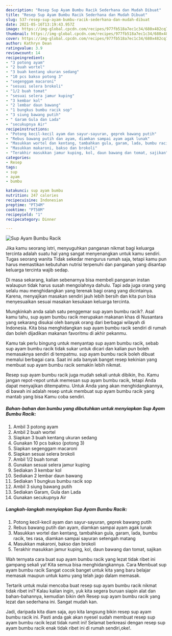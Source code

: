 ```yaml
---
description: "Resep Sup Ayam Bumbu Racik Sederhana dan Mudah Dibuat"
title: "Resep Sup Ayam Bumbu Racik Sederhana dan Mudah Dibuat"
slug: 537-resep-sup-ayam-bumbu-racik-sederhana-dan-mudah-dibuat
date: 2021-05-16T13:19:43.957Z
image: https://img-global.cpcdn.com/recipes/977fb518a7ec1c34/680x482cq70/sup-ayam-bumbu-racik-foto-resep-utama.jpg
thumbnail: https://img-global.cpcdn.com/recipes/977fb518a7ec1c34/680x482cq70/sup-ayam-bumbu-racik-foto-resep-utama.jpg
cover: https://img-global.cpcdn.com/recipes/977fb518a7ec1c34/680x482cq70/sup-ayam-bumbu-racik-foto-resep-utama.jpg
author: Kathryn Dean
ratingvalue: 3.9
reviewcount: 14
recipeingredient:
- "3 potong ayam"
- "2 buah wortel"
- "3 buah kentang ukuran sedang"
- "10 pcs bakso potong 3"
- "segenggam macaroni"
- "sesuai selera brokoli"
- "1/2 buah tomat"
- "sesuai selera jamur kuping"
- "3 kembar kol"
- "2 lembar daun bawang"
- "1 bungkus bumbu racik sop"
- "3 siung bawang putih"
- " Garam Gula dan Lada"
- "secukupnya Air"
recipeinstructions:
- "Potong kecil-kecil ayam dan sayur-sayuran, geprek bawang putih"
- "Rebus bawang putih dan ayam, diamkan sampai ayam agak lunak"
- "Masukkan wortel dan kentang, tambahkan gula, garam, lada, bumbu racik, tes rasa, diamkan sampai sayuran setengah matang"
- "Masukkan makaroni, bakso dan brokoli"
- "Terakhir masukkan jamur kuping, kol, daun bawang dan tomat, sajikan"
categories:
- Resep
tags:
- sup
- ayam
- bumbu

katakunci: sup ayam bumbu 
nutrition: 247 calories
recipecuisine: Indonesian
preptime: "PT34M"
cooktime: "PT50M"
recipeyield: "1"
recipecategory: Dinner

---
```



![Sup Ayam Bumbu Racik](https://img-global.cpcdn.com/recipes/977fb518a7ec1c34/680x482cq70/sup-ayam-bumbu-racik-foto-resep-utama.jpg)

Jika kamu seorang istri, menyuguhkan panganan nikmat bagi keluarga tercinta adalah suatu hal yang sangat menyenangkan untuk kamu sendiri. Tugas seorang  wanita Tidak sekedar mengurus rumah saja, tetapi kamu pun harus memastikan kebutuhan nutrisi terpenuhi dan panganan yang disantap keluarga tercinta wajib sedap.

Di masa  sekarang, kalian sebenarnya bisa membeli panganan instan walaupun tidak harus susah mengolahnya dahulu. Tapi ada juga orang yang selalu mau menghidangkan yang terenak bagi orang yang dicintainya. Karena, menyajikan masakan sendiri jauh lebih bersih dan kita pun bisa menyesuaikan sesuai masakan kesukaan keluarga tercinta. 



Mungkinkah anda salah satu penggemar sup ayam bumbu racik?. Asal kamu tahu, sup ayam bumbu racik merupakan makanan khas di Nusantara yang sekarang disukai oleh banyak orang dari berbagai wilayah di Indonesia. Kita bisa menghidangkan sup ayam bumbu racik sendiri di rumah dan boleh dijadikan makanan favoritmu di akhir pekanmu.

Kamu tak perlu bingung untuk menyantap sup ayam bumbu racik, sebab sup ayam bumbu racik tidak sukar untuk dicari dan kalian pun boleh memasaknya sendiri di tempatmu. sup ayam bumbu racik boleh dibuat memalui berbagai cara. Saat ini ada banyak banget resep kekinian yang membuat sup ayam bumbu racik semakin lebih nikmat.

Resep sup ayam bumbu racik juga mudah sekali untuk dibikin, lho. Kamu jangan repot-repot untuk memesan sup ayam bumbu racik, tetapi Anda dapat menyajikan ditempatmu. Untuk Anda yang akan menghidangkannya, di bawah ini adalah resep untuk membuat sup ayam bumbu racik yang mantab yang bisa Kamu coba sendiri.

<!--inarticleads1-->

##### Bahan-bahan dan bumbu yang dibutuhkan untuk menyiapkan Sup Ayam Bumbu Racik:

1. Ambil 3 potong ayam
1. Ambil 2 buah wortel
1. Siapkan 3 buah kentang ukuran sedang
1. Gunakan 10 pcs bakso (potong 3)
1. Siapkan segenggam macaroni
1. Siapkan sesuai selera brokoli
1. Ambil 1/2 buah tomat
1. Gunakan sesuai selera jamur kuping
1. Sediakan 3 kembar kol
1. Sediakan 2 lembar daun bawang
1. Sediakan 1 bungkus bumbu racik sop
1. Ambil 3 siung bawang putih
1. Sediakan  Garam, Gula dan Lada
1. Gunakan secukupnya Air




<!--inarticleads2-->

##### Langkah-langkah menyiapkan Sup Ayam Bumbu Racik:

1. Potong kecil-kecil ayam dan sayur-sayuran, geprek bawang putih
1. Rebus bawang putih dan ayam, diamkan sampai ayam agak lunak
1. Masukkan wortel dan kentang, tambahkan gula, garam, lada, bumbu racik, tes rasa, diamkan sampai sayuran setengah matang
1. Masukkan makaroni, bakso dan brokoli
1. Terakhir masukkan jamur kuping, kol, daun bawang dan tomat, sajikan




Wah ternyata cara buat sup ayam bumbu racik yang lezat tidak ribet ini gampang sekali ya! Kita semua bisa menghidangkannya. Cara Membuat sup ayam bumbu racik Sangat cocok banget untuk kita yang baru belajar memasak maupun untuk kamu yang telah jago dalam memasak.

Tertarik untuk mulai mencoba buat resep sup ayam bumbu racik nikmat tidak ribet ini? Kalau kalian ingin, yuk kita segera buruan siapin alat dan bahan-bahannya, kemudian bikin deh Resep sup ayam bumbu racik yang lezat dan sederhana ini. Sangat mudah kan. 

Jadi, daripada kita diam saja, ayo kita langsung bikin resep sup ayam bumbu racik ini. Pasti anda gak akan nyesel sudah membuat resep sup ayam bumbu racik lezat tidak rumit ini! Selamat berkreasi dengan resep sup ayam bumbu racik enak tidak ribet ini di rumah sendiri,oke!.

